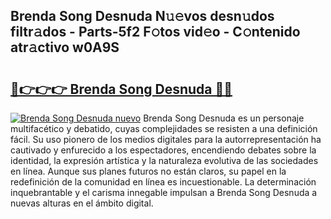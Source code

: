 ## Brenda Song Desnuda N𝚞𝚎vos desn𝚞dos filtr𝚊dos - Parts-5f2 F𝚘tos vid𝚎o - C𝚘ntenido atr𝚊ctivo w0A9S

# <h2><a href="http://mbanwle.tromn.icu/?c=Brenda+Song+Desnuda">🔗👉👉👉 Brenda Song Desnuda 🔗🔗</a></h2>

[![Brenda Song Desnuda nuevo](https://i.imgur.com/pEAQMta.gif)](http://mbanwle.tromn.icu/?c=Brenda+Song+Desnuda)
Brenda Song Desnuda es un personaje multifacético y debatido, cuyas complejidades se resisten a una definición fácil.  Su uso pionero de los medios digitales para la autorrepresentación ha cautivado y enfurecido a los espectadores, encendiendo debates sobre la identidad, la expresión artística y la naturaleza evolutiva de las sociedades en línea. Aunque sus planes futuros no están claros, su papel en la redefinición de la comunidad en línea es incuestionable. La determinación inquebrantable y el carisma innegable impulsan a Brenda Song Desnuda a nuevas alturas en el ámbito digital.
